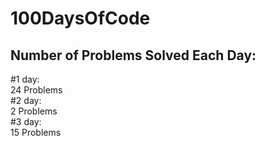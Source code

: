 # 100DaysOfCode

## Number of Problems Solved Each Day:

#1 day:\
24 Problems\
#2 day:\
2 Problems\
#3 day:\
15 Problems
